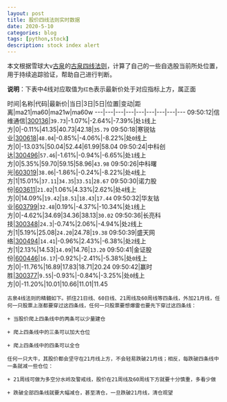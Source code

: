 ```yaml
---
layout: post
title: 股价四线法则实时数据
date: 2020-5-10
categories: blog
tags: [python,stock]
description: stock index alert
---
```



本文根据雪球大v[古泉](https://xueqiu.com/u/7148646888)的[古泉四线法则](https://xueqiu.com/7148646888/130498192)，计算了自己的一些自选股当前所处位置，用于持续追踪验证，帮助自己进行判断。

**说明**：下表中4线对应取值为`红色`表示最新价处于对应指标上方，属正面

时间|名称|代码|最新价|当日|3日|5日|位置|变动|距离|ma21|ma60|ma21w|ma60w
---|---|---|---|---|---|---|---|---
09:50:12|信维通信|[300136](https://xueqiu.com/S/SZ300136)|`39.73`|-1.07%|-2.64%|-7.39%|处`1`线上方|0|-0.11%|41.35|40.73|42.18|`35.79`
09:50:18|寒锐钴业|[300618](https://xueqiu.com/S/SZ300618)|`48.04`|-0.85%|-4.06%|-8.22%|处`0`线上方|0|-13.03%|50.04|52.44|61.99|58.04
09:50:24|中科创达|[300496](https://xueqiu.com/S/SZ300496)|`57.46`|-1.61%|-0.94%|-6.65%|处`1`线上方|0|5.35%|59.70|59.15|58.96|`43.98`
09:50:26|中科曙光|[603019](https://xueqiu.com/S/SH603019)|`38.06`|-1.86%|-0.24%|-8.22%|处`4`线上方|1|15.01%|`37.11`|`34.35`|`33.51`|`28.67`
09:50:30|诺力股份|[603611](https://xueqiu.com/S/SH603611)|`21.02`|1.06%|4.33%|2.62%|处`4`线上方|0|14.09%|`19.42`|`18.51`|`18.43`|`17.44`
09:50:32|华友钴业|[603799](https://xueqiu.com/S/SH603799)|`32.48`|0.19%|-4.37%|-10.34%|处`1`线上方|0|-4.62%|34.69|34.36|38.13|`30.02`
09:50:36|长亮科技|[300348](https://xueqiu.com/S/SZ300348)|`24.3`|-0.74%|2.06%|-4.94%|处`2`线上方|1|5.19%|25.08|`24.20`|24.78|`19.38`
09:50:39|盛天网络|[300494](https://xueqiu.com/S/SZ300494)|`14.41`|-0.96%|2.43%|-6.38%|处`2`线上方|1|2.13%|14.53|`14.09`|14.76|`13.20`
09:50:41|金证股份|[600446](https://xueqiu.com/S/SH600446)|`16.17`|-0.92%|-2.41%|-5.38%|处`0`线上方|0|-11.76%|16.89|17.83|18.71|20.24
09:50:42|赢时胜|[300377](https://xueqiu.com/S/SZ300377)|`9.55`|-0.93%|-0.84%|-3.25%|处`0`线上方|0|-11.20%|10.01|10.66|11.01|11.45

```
古泉4线法则的精髓如下。抓住21日线、60日线、21周线及60周线等四条线，外加21月线，任何一只股票上涨都要穿过这四条线，任何一只股票要想爆雷也要先下穿过这四条线：

+ 当股价爬上四条线中的两条可以少量建仓

+ 爬上四条线中的三条可以加大仓位

+ 爬上四条线中的四条可以全仓

任何一只大牛，其股价都会坚守在21月线上方，不会轻易跌破21月线；相反，每跌破四条线中一条就减一些仓位：

+ 21周线可做为多空分水岭及警戒线，股价在21周线及60周线下方就要十分慎重，多看少做

+ 跌破全部四条线就要大幅减仓，甚至清仓，一旦跌破21月线，清仓观望
```